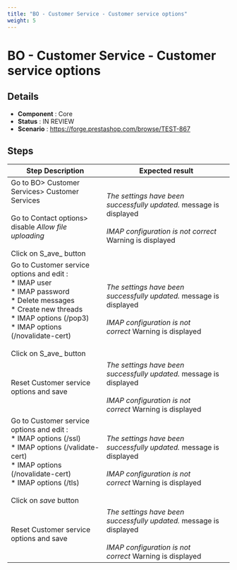 ```yaml
---
title: "BO - Customer Service - Customer service options"
weight: 5
---
```


# BO - Customer Service - Customer service options
## Details
* **Component** : Core
* **Status** : IN REVIEW
* **Scenario** : https://forge.prestashop.com/browse/TEST-867

## Steps
| Step Description | Expected result |
| ----- | ----- |
| Go to BO> Customer Services> Customer Services<br><br>Go to Contact options> disable _Allow file uploading_<br><br>Click on S_ave_ button | _The settings have been successfully updated._ message is displayed<br><br>_IMAP configuration is not correct_ Warning is displayed |
| Go to Customer service options and edit :<br> * IMAP user <br> * IMAP password<br> * Delete messages<br> * Create new threads<br> * IMAP options (/pop3)<br> * IMAP options (/novalidate-cert)<br><br>Click on S_ave_ button | _The settings have been successfully updated._ message is displayed<br><br>_IMAP configuration is not correct_ Warning is displayed |
| Reset Customer service options and save | _The settings have been successfully updated._ message is displayed<br><br>_IMAP configuration is not correct_ Warning is displayed |
| Go to Customer service options and edit :<br> * IMAP options (/ssl)<br> * IMAP options (/validate-cert)<br> * IMAP options (/novalidate-cert)<br> * IMAP options (/tls)<br><br>Click on _save_ button | _The settings have been successfully updated._ message is displayed<br><br>_IMAP configuration is not correct_ Warning is displayed |
| Reset Customer service options and save | _The settings have been successfully updated._ message is displayed<br><br>_IMAP configuration is not correct_ Warning is displayed |
